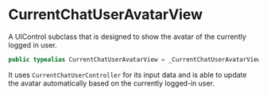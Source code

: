 # CurrentChatUserAvatarView

A UIControl subclass that is designed to show the avatar of the currently logged in user.

``` swift
public typealias CurrentChatUserAvatarView = _CurrentChatUserAvatarView<NoExtraData>
```

It uses `CurrentChatUserController` for its input data and is able to update the avatar automatically based
on the currently logged-in user.
